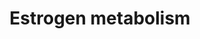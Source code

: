 ---
annotations:
- id: PW:0000780
  parent: classic metabolic pathway
  type: Pathway Ontology
  value: C18-steroid hormone biosynthetic pathway
authors:
- MaintBot
- AlexanderPico
- Nuno
- Egonw
- Mkutmon
description: ''
last-edited: 2019-08-16
organisms:
- Bos taurus
redirect_from:
- /index.php/Pathway:WP1053
- /instance/WP1053
revision: null
schema-jsonld:
- '@context': https://schema.org/
  '@id': https://wikipathways.github.io/pathways/WP1053.html
  '@type': Dataset
  creator:
    '@type': Organization
    name: WikiPathways
  description: ''
  keywords:
  - 16a-Hydroxyestrone
  - 2-Hydroxyestradiol
  - 2-Hydroxyestrone
  - 2-Hydroxyestrone-3-glucuronide
  - 2-Methoxyestradiol
  - 2-Methoxyestradiol-3-glucuronide
  - 2-Methoxyestrone
  - 2-Methoxyestrone 3-glucuronide
  - 2-hydroxy-estradiol-2-glucuronide
  - 2-hydroxy-estradiol-sulfate
  - 2-hydroxyestradiol-3-glucuronide
  - 4-Hydroxyestradiol-3-glucuronide
  - 4-Methoxyestradiol
  - 4-Methoxyestradiol-3-glucuronide
  - 4-Methoxyestrone
  - 4-Methoxyestrone-3-glucuronide
  - 4-hydroxy-estradiol-4-glucuronide
  - 4-hydroxy-estradiol-sulfate
  - 4-hydroxyestradiol
  - 4-hydroxyestrone
  - 4-hydroxyestrone-3-glucuronide
  - ARSD
  - ARSE
  - COMT
  - CYP1A1
  - CYP1A2
  - CYP1B1
  - CYP3A4
  - Estradiol
  - Estradiol sulfate
  - Estradiol-17-glucuronide
  - Estradiol-2,3-quinone
  - Estradiol-2,3-semiquinone
  - Estradiol-3,4-quinone
  - Estradiol-3,4-semiquinone
  - Estradiol-3-glucuronide
  - Estrone
  - Estrone sulfate
  - Estrone-17-glucuronide
  - Estrone-2,3-quinone
  - Estrone-2,3-semiquinone
  - Estrone-3,4-quinone
  - Estrone-3,4-semiquinone
  - Estrone-3-glucuronide
  - GSTA2
  - GSTM1
  - NQO1
  - Oxygen
  - STS
  - SULT1A1
  - SULT1E1
  - Superoxide
  - UGT1A1
  - UGT1A3
  - UGT1A8
  - UGT1A9
  - UGT2B7
  license: CC0
  name: Estrogen metabolism
seo: CreativeWork
title: Estrogen metabolism
wpid: WP1053
---